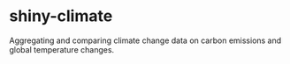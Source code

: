 # shiny-climate
Aggregating and comparing climate change data on carbon emissions and global temperature changes.
